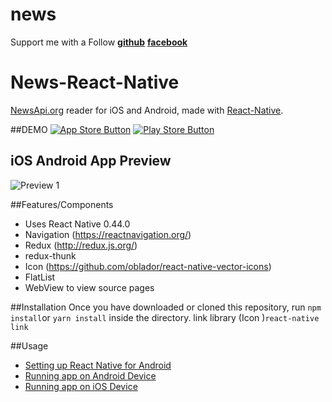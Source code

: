 # news
Support me with a Follow 
[**github**](https://github.com/luulam)
[**facebook**](https://www.facebook.com/luu.bang.77)

# News-React-Native  

[NewsApi.org](https://newsapi.org/) reader for iOS and Android, made with [React-Native](https://github.com/facebook/react-native).

##DEMO
[![App Store Button](http://imgur.com/y8PTxr9.png "App Store Button")]()
[![Play Store Button](http://imgur.com/utWa1co.png "Play Store Button")]()

## iOS Android App Preview
![Preview 1](https://media.giphy.com/media/l0Iy9ObPrxn01gIDe/giphy.gif )

##Features/Components
- Uses React Native 0.44.0
- Navigation (https://reactnavigation.org/)
- Redux (http://redux.js.org/)
- redux-thunk
- Icon (https://github.com/oblador/react-native-vector-icons)
- FlatList
- WebView to view source pages

##Installation
Once you have downloaded or cloned this repository, 
run `npm install`or `yarn install` inside the directory.
link library (Icon )`react-native link`

##Usage
- [Setting up React Native for Android](https://facebook.github.io/react-native/docs/android-setup.html#content)
- [Running app on Android Device](https://facebook.github.io/react-native/docs/running-on-device-android.html#content)
- [Running app on iOS Device](https://facebook.github.io/react-native/docs/running-on-device-ios.html#content)